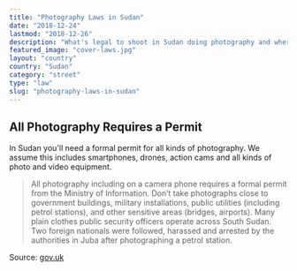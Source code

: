 ```yaml
---
title: "Photography Laws in Sudan"
date: "2018-12-24"
lastmod: "2018-12-26"
description: "What's legal to shoot in Sudan doing photography and where?"
featured_image: "cover-laws.jpg"
layout: "country"
country: "Sudan"
category: "street"
type: "law"
slug: "photography-laws-in-sudan"
---
```


## All Photography Requires a Permit

In Sudan you'll need a formal permit for all kinds of photography. We assume this includes smartphones, drones, action cams and all kinds of photo and video equipment.

> All photography including on a camera phone requires a formal permit from the Ministry of Information. Don’t take photographs close to government buildings, military installations, public utilities (including petrol stations), and other sensitive areas (bridges, airports). Many plain clothes public security officers operate across South Sudan. Two foreign nationals were followed, harassed and arrested by the authorities in Juba after photographing a petrol station.

Source: [gov.uk](https://www.gov.uk/foreign-travel-advice/south-sudan/local-laws-and-customs)
